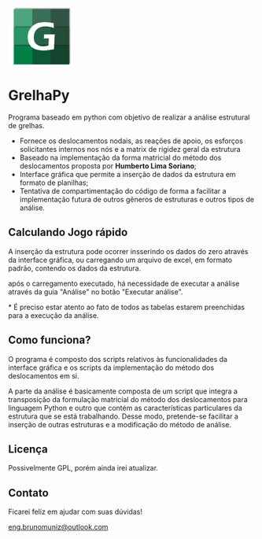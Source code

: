 <img alt="GrelhaPy" src="data/assets/Logo.png" height=120>
<h1 class="anchor">GrelhaPy</h1>
<p>Programa baseado em python com objetivo de realizar a análise estrutural de grelhas.</p>
<ul>
  <li>Fornece os deslocamentos nodais, as reações de apoio, os esforços solicitantes internos nos nós e a matrix de rigidez geral da estrutura</li>
  <li>Baseado na implementação da forma matricial do método dos deslocamentos proposta por <b>Humberto Lima Soriano</b>;</li>
  <li>Interface gráfica que permite a inserção de dados da estrutura em formato de planilhas;</li>
  <li>Tentativa de compartimentação do código de forma a facilitar a implementação futura de outros gêneros de estruturas e outros tipos de análise. </li>
</ul>

<h2>Calculando Jogo rápido</h2>

<p>A inserção da estrutura pode ocorrer insserindo os dados do zero através da interface gráfica, ou carregando um arquivo de excel, em formato padrão, contendo os dados da estrutura.</p>
<p>após o carregamento executado, há necessidade de executar a análise através da guia "Análise" no botão "Executar análise".</p>
<p>* É preciso estar atento ao fato de todos as tabelas estarem preenchidas para a execução da análise.</p>

<h2>Como funciona?</h2>

<p>O programa é composto dos scripts relativos às funcionalidades da interface gráfica e os scripts da implementação do método dos deslocamentos em si.</p>
<p>A parte da análise é basicamente composta de um script que integra a transposição da formulação matricial do método dos deslocamentos para linguagem Python e outro que contém  
  as características particulares da estrutura que se está trabalhando. Desse modo, pretende-se facilitar a inserção de outras estruturas e a modificação do método de análise.<p>


<h2>Licença</h2>
Possivelmente GPL, porém ainda irei atualizar. 

<h2>Contato</h2>
<p>Ficarei feliz em ajudar com suas dúvidas!</p>
<a href="mailto:eng.brunomuniz@outlook.com">eng.brunomuniz@outlook.com</a>
